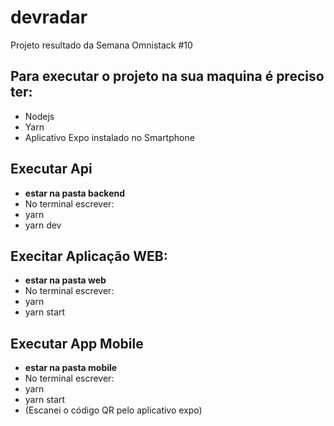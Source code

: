 # devradar
Projeto resultado da Semana Omnistack #10

<h2> Para executar o projeto na sua maquina é preciso ter: </h2>
<ul>
  <li>Nodejs</li>
  <li>Yarn</li>
  <li>Aplicativo Expo instalado no Smartphone</li>
</ul>
 
<h2> Executar Api </h2>
<ul>
  <li><strong>estar na pasta backend</strong></li>
  <li>No terminal escrever:</li>
  <li>yarn</li>
  <li>yarn dev</li>
</ul>
  
<h2> Execitar Aplicação WEB: </h2>
<ul>
  <li><strong>estar na pasta web</strong></li>
  <li>No terminal escrever:</li>
  <li>yarn</li>
  <li>yarn start</li>
</ul>
 
<h2> Executar App Mobile </h2>
<ul>
  <li><strong>estar na pasta mobile</strong></li>
  <li>No terminal escrever:</li>
  <li>yarn</li>
  <li>yarn start</li>
  <li>(Escanei o código QR pelo aplicativo expo)</li>
</ul>
 

